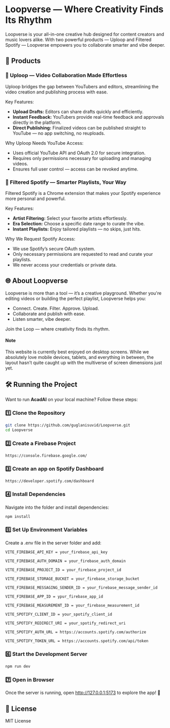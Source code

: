 # Loopverse — Where Creativity Finds Its Rhythm

Loopverse is your all-in-one creative hub designed for content creators and music lovers alike. With two powerful products — Uploop and Filtered Spotify — Loopverse empowers you to collaborate smarter and vibe deeper.

## 🚀 Products

### 🔁 Uploop — Video Collaboration Made Effortless

Uploop bridges the gap between YouTubers and editors, streamlining the video creation and publishing process with ease.

Key Features:

- **Upload Drafts:** Editors can share drafts quickly and efficiently.
- **Instant Feedback:** YouTubers provide real-time feedback and approvals directly in the platform.
- **Direct Publishing:** Finalized videos can be published straight to YouTube — no app switching, no reuploads.

Why Uploop Needs YouTube Access:

- Uses official YouTube API and OAuth 2.0 for secure integration.
- Requires only permissions necessary for uploading and managing videos.
- Ensures full user control — access can be revoked anytime.

### 🎵 Filtered Spotify — Smarter Playlists, Your Way

Filtered Spotify is a Chrome extension that makes your Spotify experience more personal and powerful.

Key Features:

- **Artist Filtering:** Select your favorite artists effortlessly.
- **Era Selection:** Choose a specific date range to curate the vibe.
- **Instant Playlists:** Enjoy tailored playlists — no skips, just hits.

Why We Request Spotify Access:

- We use Spotify’s secure OAuth system.
- Only necessary permissions are requested to read and curate your playlists.
- We never access your credentials or private data.

## 🌐 About Loopverse

Loopverse is more than a tool — it’s a creative playground. Whether you're editing videos or building the perfect playlist, Loopverse helps you:

- Connect. Create. Filter. Approve. Upload.
- Collaborate and publish with ease.
- Listen smarter, vibe deeper.

Join the Loop — where creativity finds its rhythm.

#### Note

This website is currently best enjoyed on desktop screens. While we absolutely love mobile devices, tablets, and everything in between, the layout hasn’t quite caught up with the multiverse of screen dimensions just yet.

## 🛠️ Running the Project

Want to run **AcadAI** on your local machine? Follow these steps:

### 1️⃣ Clone the Repository

```bash
git clone https://github.com/guglanisuvid/Loopverse.git
cd Loopverse
```

### 2️⃣ Create a Firebase Project

```plaintext
https://console.firebase.google.com/
```

### 3️⃣ Create an app on Spotify Dashboard

```plaintext
https://developer.spotify.com/dashboard
```

### 4️⃣ Install Dependencies

Navigate into the folder and install dependencies:

```bash
npm install
```

### 5️⃣ Set Up Environment Variables

Create a .env file in the server folder and add:

```plaintext
VITE_FIREBASE_API_KEY = your_firebase_api_key

VITE_FIREBASE_AUTH_DOMAIN = your_firebase_auth_domain

VITE_FIREBASE_PROJECT_ID = your_firebase_project_id

VITE_FIREBASE_STORAGE_BUCKET = your_firebase_storage_bucket

VITE_FIREBASE_MESSAGING_SENDER_ID = your_firebase_message_sender_id

VITE_FIREBASE_APP_ID = ypur_firebase_app_id

VITE_FIREBASE_MEASUREMENT_ID = your_firebase_measurement_id

VITE_SPOTIFY_CLIENT_ID = your_spotify_client_id

VITE_SPOTIFY_REDIRECT_URI = your_spotify_redirect_uri

VITE_SPOTIFY_AUTH_URL = https://accounts.spotify.com/authorize

VITE_SPOTIFY_TOKEN_URL = https://accounts.spotify.com/api/token
```

### 6️⃣ Start the Development Server

```bash
npm run dev
```

### 7️⃣ Open in Browser

Once the server is running, open http://127.0.0.1:5173 to explore the app! 🎉

## 📄 License

MIT License
